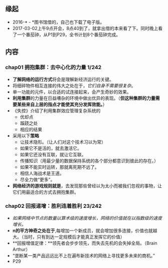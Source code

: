 ##  缘起
+ 2016-* - *图书馆借的，自己也下载了电子版。
+ 2017-03-02上午9点开会，8点40到了，就拿出借的本来看了下。同时晚上看了一个番茄钟，从P1到P29，全书计划8个番茄钟完成。

##  内容
###  chap01 拥抱集群：去中心化的力量  1/242
+ **了解网络的运行方式**将会是理解新经济运行的关键。
+ 将细碎物件相互连接的伟大之处在于，*它们自身不需要很复杂*。
+ 单一功能的元件，以合适的试连接起来，会产生奇妙的效果。
+ **利用集群**的力量在日益嘈杂的环境中做出优异的表现。（**但这种集群的力量需要某些来自上层的指点才能使其充分发挥效能。**）
+ 《失控》介绍了利用集群效应管理复杂系统的
	+ 优却点
	+ 蹊跷之处
	+ 相应的结果 
+ 采用以下**策略**
	+ 让技术隐形。（让人们对这个技术习以为常）
	+ 如果它不是活的，就去激活它。
	+ 如果它还没有互联，就让它互联。
	+ 传播知识（用最少量的数据保持系统的各个部分都意识到彼此的存在。）
	+ 如果不能实时运转，那就离死期不远了。
	+ 相信人海战术是王道。
	+ 尽全力做“更多”。
+ **网络经济的游戏规则就是**，去发现那些曾经以为太小而被我们忽视的事物，让它们用最适合的方式去拥抱集群。

###  chap02 回报递增：胜利连着胜利 23/242
+ *如果网络中节点的数量以算术级的速度增长，网络的价值就在以指数级的速度增长。*
+ **n的平方神奇之处在于**,每增加一个新成员，就会增加很多连接，价值也就越大。（当时，只有到达一定规模后才能真正发挥它的价值）
+ **回报增值定律：**领先者会步步领先，而失去先机的会失掉全局。（Brain Arthur）
+ “垄断某一类产品远远比不上在遍布新技术的网络上寻找更多未来的商机。”
+ P29